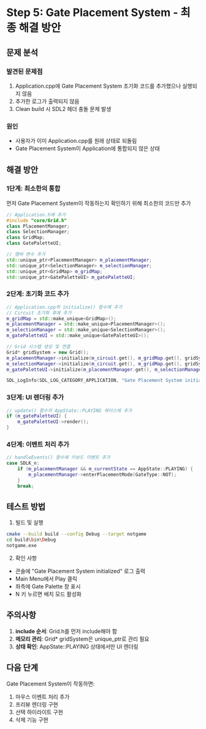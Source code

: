 # Step 5: Gate Placement System - 최종 해결 방안

## 문제 분석

### 발견된 문제점
1. Application.cpp에 Gate Placement System 초기화 코드를 추가했으나 실행되지 않음
2. 추가한 로그가 출력되지 않음
3. Clean build 시 SDL2 헤더 충돌 문제 발생

### 원인
- 사용자가 이미 Application.cpp를 원래 상태로 되돌림
- Gate Placement System이 Application에 통합되지 않은 상태

## 해결 방안

### 1단계: 최소한의 통합
먼저 Gate Placement System이 작동하는지 확인하기 위해 최소한의 코드만 추가

```cpp
// Application.h에 추가
#include "core/Grid.h"
class PlacementManager;
class SelectionManager;
class GridMap;
class GatePaletteUI;

// 멤버 변수 추가
std::unique_ptr<PlacementManager> m_placementManager;
std::unique_ptr<SelectionManager> m_selectionManager;
std::unique_ptr<GridMap> m_gridMap;
std::unique_ptr<GatePaletteUI> m_gatePaletteUI;
```

### 2단계: 초기화 코드 추가
```cpp
// Application.cpp의 initialize() 함수에 추가
// Circuit 초기화 후에 추가
m_gridMap = std::make_unique<GridMap>();
m_placementManager = std::make_unique<PlacementManager>();
m_selectionManager = std::make_unique<SelectionManager>();
m_gatePaletteUI = std::make_unique<GatePaletteUI>();

// Grid 시스템 생성 및 연결
Grid* gridSystem = new Grid();
m_placementManager->initialize(m_circuit.get(), m_gridMap.get(), gridSystem);
m_selectionManager->initialize(m_circuit.get(), m_gridMap.get(), gridSystem);
m_gatePaletteUI->initialize(m_placementManager.get(), m_selectionManager.get());

SDL_LogInfo(SDL_LOG_CATEGORY_APPLICATION, "Gate Placement System initialized");
```

### 3단계: UI 렌더링 추가
```cpp
// update() 함수의 AppState::PLAYING 케이스에 추가
if (m_gatePaletteUI) {
    m_gatePaletteUI->render();
}
```

### 4단계: 이벤트 처리 추가
```cpp
// handleEvents() 함수에 키보드 이벤트 추가
case SDLK_n:
    if (m_placementManager && m_currentState == AppState::PLAYING) {
        m_placementManager->enterPlacementMode(GateType::NOT);
    }
    break;
```

## 테스트 방법

1. 빌드 및 실행
```bash
cmake --build build --config Debug --target notgame
cd build\bin\Debug
notgame.exe
```

2. 확인 사항
- 콘솔에 "Gate Placement System initialized" 로그 출력
- Main Menu에서 Play 클릭
- 좌측에 Gate Palette 창 표시
- N 키 누르면 배치 모드 활성화

## 주의사항

1. **include 순서**: Grid.h를 먼저 include해야 함
2. **메모리 관리**: Grid* gridSystem은 unique_ptr로 관리 필요
3. **상태 확인**: AppState::PLAYING 상태에서만 UI 렌더링

## 다음 단계

Gate Placement System이 작동하면:
1. 마우스 이벤트 처리 추가
2. 프리뷰 렌더링 구현
3. 선택 하이라이트 구현
4. 삭제 기능 구현